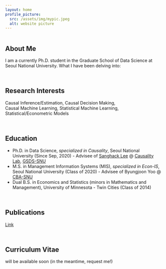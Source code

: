 ```yaml
---
layout: home
profile_picture:
  src: /assets/img/mypic.jpeg
  alt: website picture
---
```

<br style="line-height:2px">

## About Me <br>
I am a currently Ph.D. student in the Graduate School of Data Science at Seoul National University. What I have been delving into:

<br>


## Research Interests <br>
Causal Inference/Estimation, Causal Decision Making, <br>
Causal Machine Learning, Statistical Machine Learning, <br>
Statistical/Econometric Models <br>

<br>


## Education <br>
- Ph.D. in Data Science, _specialized in Causality_, Seoul National University (Since Sep, 2020) - Advisee of [Sanghack Lee](https://www.sanghacklee.me/) @ [Causality Lab](https://causality.snu.ac.kr), [GSDS-SNU](https://gsds.snu.ac.kr)
- M.S. in Management Information Systems (MIS), _specialized in Econ-IS_, Seoul National University (Class of 2020) - Advisee of Byungjoon Yoo @ [CBA-SNU](https://cba.snu.ac.kr)
- Dual B.S. in Economics and Statistics (minors in Mathematics and Management), University of Minnesota - Twin Cities (Class of 2014)

<br>


## Publications <br>
[Link](https://scholar.google.com/citations?user=0mm9Pz0AAAAJ&hl=e)

<br>


## Curriculum Vitae <br>
will be available soon (in the meantime, request me!)

<!--
*** 
<br>
[Publications](https://scholar.google.com/citations?user=0mm9Pz0AAAAJ&hl=e) <br>
Curriculum Vitae: will be available soon (in the meantime, request me!) <br>
Location: 1 Gwanak-ro (bldg# 942, 3rd fl.), Gwanak-gu, Seoul, 08826, South Korea
-->
